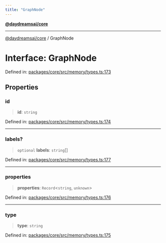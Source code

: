 ```yaml
---
title: "GraphNode"
---
```


[**@daydreamsai/core**](./api-reference.md)

***

[@daydreamsai/core](./api-reference.md) / GraphNode

# Interface: GraphNode

Defined in: [packages/core/src/memory/types.ts:173](https://github.com/dojoengine/daydreams/blob/612e9304717c546d301f9cac8c204de734cac957/packages/core/src/memory/types.ts#L173)

## Properties

### id

> **id**: `string`

Defined in: [packages/core/src/memory/types.ts:174](https://github.com/dojoengine/daydreams/blob/612e9304717c546d301f9cac8c204de734cac957/packages/core/src/memory/types.ts#L174)

***

### labels?

> `optional` **labels**: `string`[]

Defined in: [packages/core/src/memory/types.ts:177](https://github.com/dojoengine/daydreams/blob/612e9304717c546d301f9cac8c204de734cac957/packages/core/src/memory/types.ts#L177)

***

### properties

> **properties**: `Record`\<`string`, `unknown`\>

Defined in: [packages/core/src/memory/types.ts:176](https://github.com/dojoengine/daydreams/blob/612e9304717c546d301f9cac8c204de734cac957/packages/core/src/memory/types.ts#L176)

***

### type

> **type**: `string`

Defined in: [packages/core/src/memory/types.ts:175](https://github.com/dojoengine/daydreams/blob/612e9304717c546d301f9cac8c204de734cac957/packages/core/src/memory/types.ts#L175)
